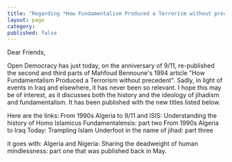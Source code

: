 ```yaml
---
title: "Regarding *How Fundamentalism Produced a Terrorism without precedent*"
layout: page
category:
published: false
---
```

Dear Friends,

Open Democracy has just today, on the anniversary of 9/11, re-published the second and third parts of Mahfoud Bennoune's 1994 article "How Fundamentalism Produced a Terrorism without precedent".  Sadly, in light of events in Iraq and elsewhere, it has never been so relevant.  I hope this may be of interest, as it discusses both the history and the ideology of jihadism and fundamentalism.  It has been published with the new titles listed below.

Here are the links:
From 1990s Algeria to 9/11 and ISIS: Understanding the history of Homo Islamicus Fundamentalensis: part two
From 1990s Algeria to Iraq Today: Trampling Islam Underfoot in the name of jihad: part three

it goes with:
Algeria and Nigeria: Sharing the deadweight of human mindlessness: part one that was published back in May.